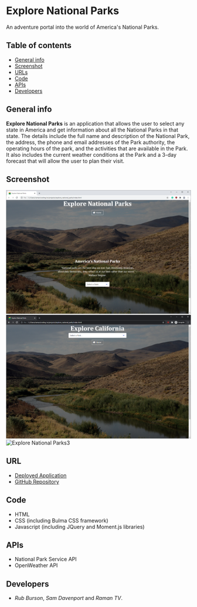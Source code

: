 # Explore National Parks
An adventure portal into the world of America's National Parks.

## Table of contents
* [General info](#general-info)
* [Screenshot](#screenshots)
* [URLs](#urls)
* [Code](#code)
* [APIs](#api)
* [Developers](#developers)

## General info
**Explore National Parks** is an application that allows the user to select any state in America and get information about all the National Parks in that state.
The details include the full name and description of the National Park, the address, the phone and email addresses of the Park authority, the operating hours of the park, 
and the activities that are available in the Park. It also includes the current weather conditions at the Park and a 3-day forecast that will allow the user to plan their visit.

## Screenshot
![Explore National Parks1](./assets/images/Explore-NP-State-Selection.png)
![Explore National Parks2](./assets/images/Explore-NP-Park-Selection.png)
![Explore National Parks3](./assets/images/Explore_National_Parks.gif)

## URL
* [Deployed Application](https://ramantv.github.io/explore_national_parks/)
* [GitHub Repository](https://github.com/ramantv/explore_national_parks)

## Code
* HTML
* CSS (including Bulma CSS framework)
* Javascript (including JQuery and Moment.js libraries)

## APIs
* National Park Service API
* OpenWeather API

## Developers
* *Rub Burson*, *Sam Davenport* and *Raman TV*.
